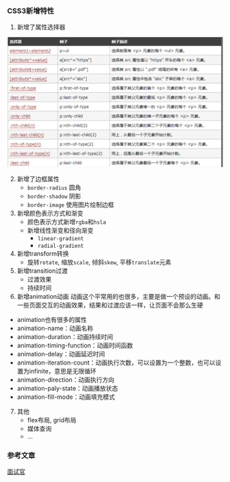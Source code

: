 ### CSS3新增特性
1. 新增了属性选择器
<img src="../images/css-CSS3-1.png" width="600px"/>

2. 新增了边框属性
    - `border-radius` 圆角
    - `border-shadow` 阴影
    - `border-image`  使用图片绘制边框
3. 新增颜色表示方式和渐变
    - 颜色表示方式新增`rgba`和`hsla`
    - 新增线性渐变和径向渐变
        - `linear-gradient`
        - `radial-gradient`  
4. 新增transform转换
    - 旋转`rotate`, 缩放`scale`, 倾斜`skew`, 平移`translate`元素
5. 新增transition过渡
    - 过渡效果
    - 持续时间
6. 新增animation动画
动画这个平常用的也很多，主要是做一个预设的动画。和一些页面交互的动画效果，结果和过渡应该一样，让页面不会那么生硬

- animation也有很多的属性
- animation-name：动画名称
- animation-duration：动画持续时间
- animation-timing-function：动画时间函数
- animation-delay：动画延迟时间
- animation-iteration-count：动画执行次数，可以设置为一个整数，也可以设置为infinite，意思是无限循环
- animation-direction：动画执行方向
- animation-paly-state：动画播放状态
- animation-fill-mode：动画填充模式

7. 其他
    - flex布局, grid布局
    - 媒体查询
    - ...

### 参考文章
[面试官](https://vue3js.cn/interview/css/css3_features.htm)
